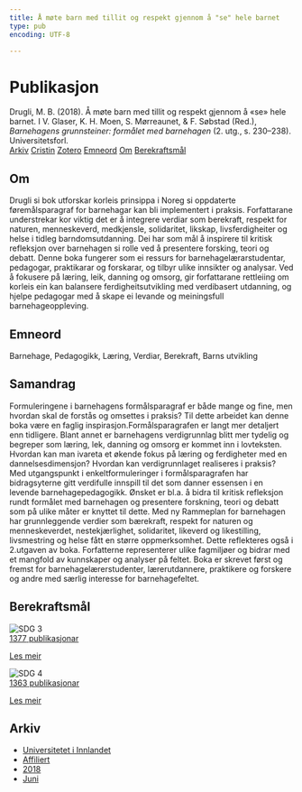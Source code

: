 ```yaml
---
title: Å møte barn med tillit og respekt gjennom å "se" hele barnet
type: pub
encoding: UTF-8

---
```

<h1>Publikasjon</h1>
<article id="csl-bib-container-ERLQ6C2J" class="csl-bib-container">
  <div class="csl-bib-body"> <div class="csl-entry">Drugli, M. B. (2018). Å møte barn med tillit og respekt gjennom å «se» hele barnet. I V. Glaser, K. H. Moen, S. Mørreaunet, &#38; F. Søbstad (Red.), <i>Barnehagens grunnsteiner: formålet med barnehagen</i> (2. utg., s. 230–238). Universitetsforl.</div> </div>
  <div class="csl-bib-buttons">
    <a href="#taxonomy-article-ERLQ6C2J" alt="archive" class="csl-bib-button">Arkiv</a>
    <a href="https://app.cristin.no/results/show.jsf?id=1594591" alt="Cristin" class="csl-bib-button">Cristin</a>
    <a href="http://zotero.org/groups/5881554/items/ERLQ6C2J" alt="Zotero" class="csl-bib-button">Zotero</a>
    <a href="#keywords-article-ERLQ6C2J" alt="keywords" class="csl-bib-button">Emneord</a>
    <a href="#about-article-ERLQ6C2J" alt="about_pub" class="csl-bib-button">Om</a>
    <a href="#sdg-article-ERLQ6C2J" alt="sdg" class="csl-bib-button">Berekraftsmål</a>
  </div>
  <div id="csl-bib-meta-container-ERLQ6C2J"></div>
</article>
<div id="csl-bib-meta-ERLQ6C2J" class="csl-bib-meta">
  <article id="about-article-ERLQ6C2J" class="about_pub-article">
    <h1>Om</h1>
    Drugli si bok utforskar korleis prinsippa i Noreg si oppdaterte føremålsparagraf for barnehagar kan bli implementert i praksis. Forfattarane understrekar kor viktig det er å integrere verdiar som berekraft, respekt for naturen, menneskeverd, medkjensle, solidaritet, likskap, livsferdigheiter og helse i tidleg barndomsutdanning. Dei har som mål å inspirere til kritisk refleksjon over barnehagen si rolle ved å presentere forsking, teori og debatt. Denne boka fungerer som ei ressurs for barnehagelærarstudentar, pedagogar, praktikarar og forskarar, og tilbyr ulike innsikter og analysar. Ved å fokusere på læring, leik, danning og omsorg, gir forfattarane rettleiing om korleis ein kan balansere ferdigheitsutvikling med verdibasert utdanning, og hjelpe pedagogar med å skape ei levande og meiningsfull barnehageoppleving.
  </article>
  <article id="keywords-article-ERLQ6C2J" class="keywords-article">
    <h1>Emneord</h1>
    Barnehage, Pedagogikk, Læring, Verdiar, Berekraft, Barns utvikling
  </article>
  <article id="abstract-article-ERLQ6C2J" class="abstract-article">
    <h1>Samandrag</h1>
    Formuleringene i barnehagens formålsparagraf er både mange og fine, men hvordan skal de forstås og omsettes i praksis? Til dette arbeidet kan denne boka være en faglig inspirasjon.Formålsparagrafen er langt mer detaljert enn tidligere. Blant annet er barnehagens verdigrunnlag blitt mer tydelig og begreper som læring, lek, danning og omsorg er kommet inn i lovteksten. Hvordan kan man ivareta et økende fokus på læring og ferdigheter med en dannelsesdimensjon? Hvordan kan verdigrunnlaget realiseres i praksis? Med utgangspunkt i enkeltformuleringer i formålsparagrafen har bidragsyterne gitt verdifulle innspill til det som danner essensen i en levende barnehagepedagogikk. Ønsket er bl.a. å bidra til kritisk refleksjon rundt formålet med barnehagen og presentere forskning, teori og debatt som på ulike måter er knyttet til dette. Med ny Rammeplan for barnehagen har grunnleggende verdier som bærekraft, respekt for naturen og menneskeverdet, nestekjærlighet, solidaritet, likeverd og likestilling, livsmestring og helse fått en større oppmerksomhet. Dette reflekteres også i 2.utgaven av boka. Forfatterne representerer ulike fagmiljøer og bidrar med et mangfold av kunnskaper og analyser på feltet. Boka er skrevet først og fremst for barnehagelærerstudenter, lærerutdannere, praktikere og forskere og andre med særlig interesse for barnehagefeltet.
  </article>
  <article id="sdg-article-ERLQ6C2J" class="sdg-article">
    <h1>Berekraftsmål</h1>
    <div class="sdg-container"><div id="sdg3" class="sdg">
        <img src="{{< params subfolder >}}images/sdg/sdg03_nn.png" class="image" alt="SDG 3">
        <div class="sdg-overlay">
          <a href="{{< params subfolder >}}nn/archive/?sdg=3#archive" class="sdg-publication-count"><span>1377</span> publikasjonar</a>
          <p><a href="https://fn.no/om-fn/fns-baerekraftsmaal/god-helse-og-livskvalitet?lang=nno-NO" class="sdg-read-more">Les meir</a></p>
        </div>
      </div> <div id="sdg4" class="sdg">
        <img src="{{< params subfolder >}}images/sdg/sdg04_nn.png" class="image" alt="SDG 4">
        <div class="sdg-overlay">
          <a href="{{< params subfolder >}}nn/archive/?sdg=4#archive" class="sdg-publication-count"><span>1363</span> publikasjonar</a>
          <p><a href="https://fn.no/om-fn/fns-baerekraftsmaal/god-utdanning?lang=nno-NO" class="sdg-read-more">Les meir</a></p>
        </div>
      </div></div>
  </article>
  <article id="taxonomy-article-ERLQ6C2J" class="taxonomy-article">
    <h1>Arkiv</h1>
    <ul>
      <li><a href="{{< params subfolder >}}nn/archive/?key=3DCRN523">Universitetet i Innlandet</a></li>
      <li><a href="{{< params subfolder >}}nn/archive/?key=II9RDAME">Affiliert</a></li>
      <li><a href="{{< params subfolder >}}nn/archive/?key=D943LLP2">2018</a></li>
      <li><a href="{{< params subfolder >}}nn/archive/?key=JT2IPSB5">Juni</a></li>
    </ul>
  </article>
</div>
